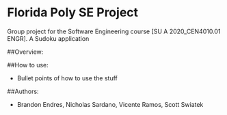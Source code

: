 Florida Poly SE Project
===============

Group project for the Software Engineering course [SU A 2020_CEN4010.01 ENGR]. A Sudoku application

##Overview:


##How to use:
* Bullet points of how to use the stuff

##Authors:
* Brandon Endres, Nicholas Sardano, Vicente Ramos, Scott Swiatek